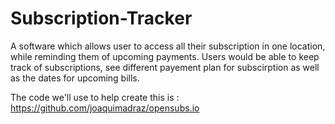 # Subscription-Tracker
A software which allows user to access all their subscription in one location, while reminding them of upcoming payments. Users would be able to keep track of subscriptions, see different payement plan for subscirption as well as the dates for upcoming bills.

The code we'll use to help create this is : https://github.com/joaquimadraz/opensubs.io
